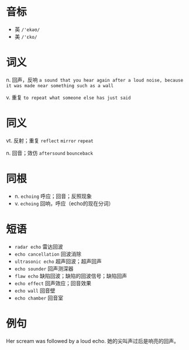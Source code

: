 # 音标

- 英 `/'ekəʊ/`
- 美 `/'ɛko/`

# 词义

n. 回声，反响
`a sound that you hear again after a loud noise, because it was made near something such as a wall`

v. 重复
`to repeat what someone else has just said`

# 同义

vt. 反射；重复
`reflect` `mirror` `repeat`

n. 回音；效仿
`aftersound` `bounceback`

# 同根

- n. `echoing` 呼应；回音；反照现象
- v. `echoing` 回响，呼应（echo的现在分词）

# 短语

- `radar echo` 雷达回波
- `echo cancellation` 回波消除
- `ultrasonic echo` 超声回波；超声回声
- `echo sounder` 回声测深器
- `flaw echo` 缺陷回波；缺陷的回波信号；缺陷回声
- `echo effect` 回声效应；回音效果
- `echo wall` 回音壁
- `echo chamber` 回音室

# 例句

Her scream was followed by a loud echo.
她的尖叫声过后是响亮的回声。


